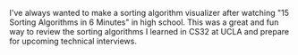 I've always wanted to make a sorting algorithm visualizer after watching "15 Sorting Algorithms in 6 Minutes" in high school. This was a great and fun way to review the sorting algorithms I learned in CS32 at UCLA and prepare for upcoming technical interviews.
